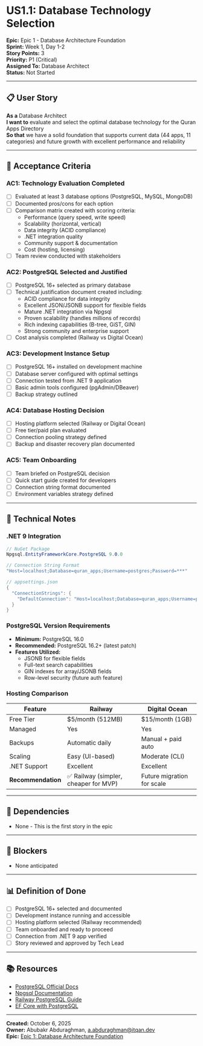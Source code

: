 # US1.1: Database Technology Selection

**Epic:** Epic 1 - Database Architecture Foundation  
**Sprint:** Week 1, Day 1-2  
**Story Points:** 3  
**Priority:** P1 (Critical)  
**Assigned To:** Database Architect  
**Status:** Not Started

---

## 📋 User Story

**As a** Database Architect  
**I want to** evaluate and select the optimal database technology for the Quran Apps Directory  
**So that** we have a solid foundation that supports current data (44 apps, 11 categories) and future growth with excellent performance and reliability

---

## 🎯 Acceptance Criteria

### AC1: Technology Evaluation Completed
- [ ] Evaluated at least 3 database options (PostgreSQL, MySQL, MongoDB)
- [ ] Documented pros/cons for each option
- [ ] Comparison matrix created with scoring criteria:
  - Performance (query speed, write speed)
  - Scalability (horizontal, vertical)
  - Data integrity (ACID compliance)
  - .NET integration quality
  - Community support & documentation
  - Cost (hosting, licensing)
- [ ] Team review conducted with stakeholders

### AC2: PostgreSQL Selected and Justified
- [ ] PostgreSQL 16+ selected as primary database
- [ ] Technical justification document created including:
  - ACID compliance for data integrity
  - Excellent JSON/JSONB support for flexible fields
  - Mature .NET integration via Npgsql
  - Proven scalability (handles millions of records)
  - Rich indexing capabilities (B-tree, GiST, GIN)
  - Strong community and enterprise support
- [ ] Cost analysis completed (Railway vs Digital Ocean)

### AC3: Development Instance Setup
- [ ] PostgreSQL 16+ installed on development machine
- [ ] Database server configured with optimal settings
- [ ] Connection tested from .NET 9 application
- [ ] Basic admin tools configured (pgAdmin/DBeaver)
- [ ] Backup strategy outlined

### AC4: Database Hosting Decision
- [ ] Hosting platform selected (Railway or Digital Ocean)
- [ ] Free tier/paid plan evaluated
- [ ] Connection pooling strategy defined
- [ ] Backup and disaster recovery plan documented

### AC5: Team Onboarding
- [ ] Team briefed on PostgreSQL decision
- [ ] Quick start guide created for developers
- [ ] Connection string format documented
- [ ] Environment variables strategy defined

---

## 📝 Technical Notes

### .NET 9 Integration
```csharp
// NuGet Package
Npgsql.EntityFrameworkCore.PostgreSQL 9.0.0

// Connection String Format
"Host=localhost;Database=quran_apps;Username=postgres;Password=***"

// appsettings.json
{
  "ConnectionStrings": {
    "DefaultConnection": "Host=localhost;Database=quran_apps;Username=postgres;Password=***;Pooling=true;Minimum Pool Size=5;Maximum Pool Size=100"
  }
}
```

### PostgreSQL Version Requirements
- **Minimum:** PostgreSQL 16.0
- **Recommended:** PostgreSQL 16.2+ (latest patch)
- **Features Utilized:**
  - JSONB for flexible fields
  - Full-text search capabilities
  - GIN indexes for array/JSONB fields
  - Row-level security (future auth feature)

### Hosting Comparison
| Feature | Railway | Digital Ocean |
|---------|---------|---------------|
| Free Tier | $5/month (512MB) | $15/month (1GB) |
| Managed | Yes | Yes |
| Backups | Automatic daily | Manual + paid auto |
| Scaling | Easy (UI-based) | Moderate (CLI) |
| .NET Support | Excellent | Excellent |
| **Recommendation** | ✅ Railway (simpler, cheaper for MVP) | Future migration for scale |

---

## 🔗 Dependencies
- None - This is the first story in the epic

---

## 🚫 Blockers
- None anticipated

---

## 📊 Definition of Done
- [ ] PostgreSQL 16+ selected and documented
- [ ] Development instance running and accessible
- [ ] Hosting platform selected (Railway recommended)
- [ ] Team onboarded and ready to proceed
- [ ] Connection from .NET 9 app verified
- [ ] Story reviewed and approved by Tech Lead

---

## 📚 Resources
- [PostgreSQL Official Docs](https://www.postgresql.org/docs/16/)
- [Npgsql Documentation](https://www.npgsql.org/doc/index.html)
- [Railway PostgreSQL Guide](https://docs.railway.app/databases/postgresql)
- [EF Core with PostgreSQL](https://learn.microsoft.com/en-us/ef/core/providers/npgsql/)

---

**Created:** October 6, 2025  
**Owner:** Abubakr Abduraghman, a.abduraghman@itqan.dev  
**Epic:** [Epic 1: Database Architecture Foundation](../epics/epic-1-database-architecture-foundation.md)

